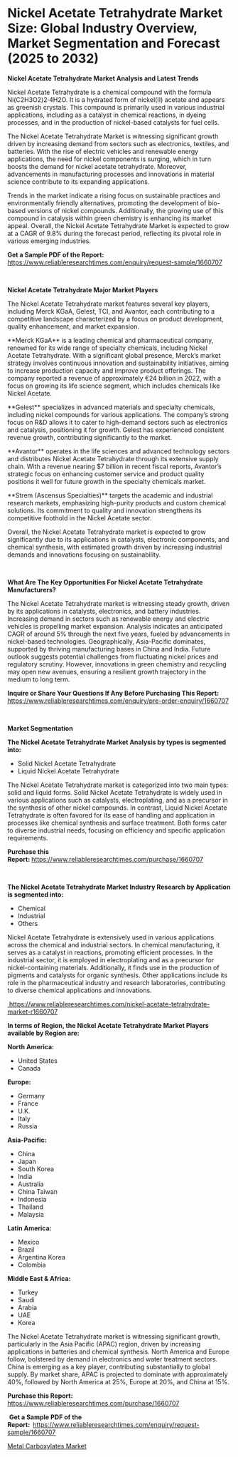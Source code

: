 <p><h1>Nickel Acetate Tetrahydrate Market Size: Global Industry Overview, Market Segmentation and Forecast (2025 to 2032)</h1></p><p><strong>Nickel Acetate Tetrahydrate Market Analysis and Latest Trends</strong></p>
<p><p>Nickel Acetate Tetrahydrate is a chemical compound with the formula Ni(C2H3O2)2·4H2O. It is a hydrated form of nickel(II) acetate and appears as greenish crystals. This compound is primarily used in various industrial applications, including as a catalyst in chemical reactions, in dyeing processes, and in the production of nickel-based catalysts for fuel cells.</p><p>The Nickel Acetate Tetrahydrate Market is witnessing significant growth driven by increasing demand from sectors such as electronics, textiles, and batteries. With the rise of electric vehicles and renewable energy applications, the need for nickel components is surging, which in turn boosts the demand for nickel acetate tetrahydrate. Moreover, advancements in manufacturing processes and innovations in material science contribute to its expanding applications.</p><p>Trends in the market indicate a rising focus on sustainable practices and environmentally friendly alternatives, promoting the development of bio-based versions of nickel compounds. Additionally, the growing use of this compound in catalysis within green chemistry is enhancing its market appeal. Overall, the Nickel Acetate Tetrahydrate Market is expected to grow at a CAGR of 9.8% during the forecast period, reflecting its pivotal role in various emerging industries.</p></p>
<p><strong>Get a Sample PDF of the Report:&nbsp;</strong> <a href="https://www.reliableresearchtimes.com/enquiry/request-sample/1660707?utm_campaign=2033&utm_medium=2&utm_source=Github&utm_content=ia&utm_term=15022025&utm_id=nickel-acetate-tetrahydrate">https://www.reliableresearchtimes.com/enquiry/request-sample/1660707</a></p>
<p>&nbsp;</p>
<p><strong>Nickel Acetate Tetrahydrate Major Market Players</strong></p>
<p><p>The Nickel Acetate Tetrahydrate market features several key players, including Merck KGaA, Gelest, TCI, and Avantor, each contributing to a competitive landscape characterized by a focus on product development, quality enhancement, and market expansion.</p><p>**Merck KGaA** is a leading chemical and pharmaceutical company, renowned for its wide range of specialty chemicals, including Nickel Acetate Tetrahydrate. With a significant global presence, Merck’s market strategy involves continuous innovation and sustainability initiatives, aiming to increase production capacity and improve product offerings. The company reported a revenue of approximately €24 billion in 2022, with a focus on growing its life science segment, which includes chemicals like Nickel Acetate.</p><p>**Gelest** specializes in advanced materials and specialty chemicals, including nickel compounds for various applications. The company’s strong focus on R&D allows it to cater to high-demand sectors such as electronics and catalysis, positioning it for growth. Gelest has experienced consistent revenue growth, contributing significantly to the market.</p><p>**Avantor** operates in the life sciences and advanced technology sectors and distributes Nickel Acetate Tetrahydrate through its extensive supply chain. With a revenue nearing $7 billion in recent fiscal reports, Avantor’s strategic focus on enhancing customer service and product quality positions it well for future growth in the specialty chemicals market.</p><p>**Strem (Ascensus Specialties)** targets the academic and industrial research markets, emphasizing high-purity products and custom chemical solutions. Its commitment to quality and innovation strengthens its competitive foothold in the Nickel Acetate sector.</p><p>Overall, the Nickel Acetate Tetrahydrate market is expected to grow significantly due to its applications in catalysts, electronic components, and chemical synthesis, with estimated growth driven by increasing industrial demands and innovations focusing on sustainability.</p></p>
<p>&nbsp;</p>
<p><strong>What Are The Key Opportunities For Nickel Acetate Tetrahydrate Manufacturers?</strong></p>
<p><p>The Nickel Acetate Tetrahydrate market is witnessing steady growth, driven by its applications in catalysts, electronics, and battery industries. Increasing demand in sectors such as renewable energy and electric vehicles is propelling market expansion. Analysis indicates an anticipated CAGR of around 5% through the next five years, fueled by advancements in nickel-based technologies. Geographically, Asia-Pacific dominates, supported by thriving manufacturing bases in China and India. Future outlook suggests potential challenges from fluctuating nickel prices and regulatory scrutiny. However, innovations in green chemistry and recycling may open new avenues, ensuring a resilient growth trajectory in the medium to long term.</p></p>
<p><strong>Inquire or Share Your Questions If Any Before Purchasing This Report:</strong> <a href="https://www.reliableresearchtimes.com/enquiry/pre-order-enquiry/1660707?utm_campaign=2033&utm_medium=2&utm_source=Github&utm_content=ia&utm_term=15022025&utm_id=nickel-acetate-tetrahydrate">https://www.reliableresearchtimes.com/enquiry/pre-order-enquiry/1660707</a></p>
<p>&nbsp;</p>
<p><strong>Market Segmentation</strong></p>
<p><strong>The Nickel Acetate Tetrahydrate Market Analysis by types is segmented into:</strong></p>
<p><ul><li>Solid Nickel Acetate Tetrahydrate</li><li>Liquid Nickel Acetate Tetrahydrate</li></ul></p>
<p><p>The Nickel Acetate Tetrahydrate market is categorized into two main types: solid and liquid forms. Solid Nickel Acetate Tetrahydrate is widely used in various applications such as catalysts, electroplating, and as a precursor in the synthesis of other nickel compounds. In contrast, Liquid Nickel Acetate Tetrahydrate is often favored for its ease of handling and application in processes like chemical synthesis and surface treatment. Both forms cater to diverse industrial needs, focusing on efficiency and specific application requirements.</p></p>
<p><strong>Purchase this Report:&nbsp;</strong><a href="https://www.reliableresearchtimes.com/purchase/1660707?utm_campaign=2033&utm_medium=2&utm_source=Github&utm_content=ia&utm_term=15022025&utm_id=nickel-acetate-tetrahydrate">https://www.reliableresearchtimes.com/purchase/1660707</a></p>
<p>&nbsp;</p>
<p><strong>The Nickel Acetate Tetrahydrate Market Industry Research by Application is segmented into:</strong></p>
<p><ul><li>Chemical</li><li>Industrial</li><li>Others</li></ul></p>
<p><p>Nickel Acetate Tetrahydrate is extensively used in various applications across the chemical and industrial sectors. In chemical manufacturing, it serves as a catalyst in reactions, promoting efficient processes. In the industrial sector, it is employed in electroplating and as a precursor for nickel-containing materials. Additionally, it finds use in the production of pigments and catalysts for organic synthesis. Other applications include its role in the pharmaceutical industry and research laboratories, contributing to diverse chemical applications and innovations.</p></p>
<p><a href="https://www.reliableresearchtimes.com/nickel-acetate-tetrahydrate-market-r1660707?utm_campaign=2033&utm_medium=2&utm_source=Github&utm_content=ia&utm_term=15022025&utm_id=nickel-acetate-tetrahydrate">&nbsp;https://www.reliableresearchtimes.com/nickel-acetate-tetrahydrate-market-r1660707</a></p>
<p><strong>In terms of Region, the Nickel Acetate Tetrahydrate Market Players available by Region are:</strong></p>
<p>
    <p> <strong> North America: </strong>
        <ul>
            <li>United States</li>
            <li>Canada</li>
        </ul>
        </p> 
    <p> <strong> Europe: </strong>
        <ul>
            <li>Germany</li>
            <li>France</li>
            <li>U.K.</li>
            <li>Italy</li>
            <li>Russia</li>
        </ul>
        </p> 
    <p> <strong> Asia-Pacific: </strong>
        <ul>
            <li>China</li>
            <li>Japan</li>
            <li>South Korea</li>
            <li>India</li>
            <li>Australia</li>
            <li>China Taiwan</li>
            <li>Indonesia</li>
            <li>Thailand</li>
            <li>Malaysia</li>
        </ul>
        </p> 
    <p> <strong> Latin America: </strong>
        <ul>
            <li>Mexico</li>
            <li>Brazil</li>
            <li>Argentina Korea</li>
            <li>Colombia</li>
        </ul>
        </p> 
    <p> <strong> Middle East & Africa: </strong>
        <ul>
            <li>Turkey</li>
            <li>Saudi</li>
            <li>Arabia</li>
            <li>UAE</li>
            <li>Korea</li>
        </ul>
    </p>
    </p>
<p><p>The Nickel Acetate Tetrahydrate market is witnessing significant growth, particularly in the Asia Pacific (APAC) region, driven by increasing applications in batteries and chemical synthesis. North America and Europe follow, bolstered by demand in electronics and water treatment sectors. China is emerging as a key player, contributing substantially to global supply. By market share, APAC is projected to dominate with approximately 40%, followed by North America at 25%, Europe at 20%, and China at 15%.</p></p>
<p><strong>Purchase this Report: </strong><a href="https://www.reliableresearchtimes.com/purchase/1660707?utm_campaign=2033&utm_medium=2&utm_source=Github&utm_content=ia&utm_term=15022025&utm_id=nickel-acetate-tetrahydrate">https://www.reliableresearchtimes.com/purchase/1660707</a></p>
<p>&nbsp;<strong>Get a Sample PDF of the Report:&nbsp;&nbsp;</strong><a href="https://www.reliableresearchtimes.com/enquiry/request-sample/1660707?utm_campaign=2033&utm_medium=2&utm_source=Github&utm_content=ia&utm_term=15022025&utm_id=nickel-acetate-tetrahydrate">https://www.reliableresearchtimes.com/enquiry/request-sample/1660707</a></p>
<p><strong></strong></p>
<p><p><a href="https://github.com/ygfu6u/Market-Research-Report-List-1/blob/main/metal-carboxylates-market.md?utm_campaign=2033&utm_medium=2&utm_source=Github&utm_content=ia&utm_term=15022025&utm_id=nickel-acetate-tetrahydrate">Metal Carboxylates Market</a></p></p>